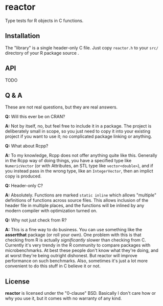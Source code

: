 # reactor

Type tests for R objects in C functions.



## Installation

The "library" is a single header-only C file.  Just copy `reactor.h` to your `src/` directory of your R package source .



## API

TODO



## Q & A

These are not real questions, but they are real answers.

**Q:** Will this ever be on CRAN?

**A:** Not by itself, no, but feel free to include it in a package.  The project is deliberately small in scope, so you just need to copy it into your existing project if you want to use it; no complicated package linking or anything.


**Q:** What about Rcpp?

**A:** To my knowledge, Rcpp does not offer anything quite like this.  Generally in the Rcpp way of doing things, you have a specified type like `NumericVector` (or with Attributes, an STL type like `vector<double>`), and if you instead pass in the wrong type, like an `IntegerVector`, then an implict copy is produced.


**Q:** Header-only C?

**A:** Absolutely.  Functions are marked `static inline` which allows "multiple" definitions of functions across source files.  This allows inclusion of the header file in multiple places, and the functions will be inlined by any modern compiler with optimization turned on.


**Q:** Why not just check from R?

**A:** This is a fine way to do business.  You can use something like the **assertthat** package (or roll your own).  One problem with this is that checking from R is actually *significantly* slower than checking from C.  Currently it's very trendy in the R community to compare packages with microbenchmarks.  At best these people don't know what they're doing, and at worst they're being outright dishonest.  But reactor will improve performance on such benchmarks.  Also, sometimes it's just a lot more convenient to do this stuff in C believe it or not.



## License

**reactor** is licensed under the "0-clause" BSD.  Basically I don't care how or why you use it, but it comes with no warranty of any kind.
